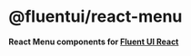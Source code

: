 # @fluentui/react-menu

**React Menu components for [Fluent UI React](https://react.fluentui.dev)**
